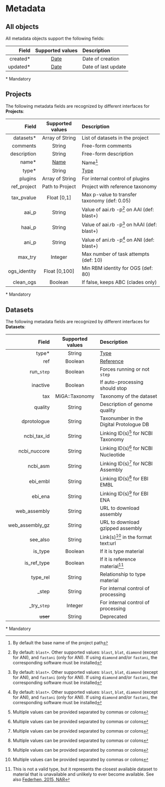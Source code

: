 # Metadata

## All objects

All metadata objects support the following fields:

| Field        | Supported values                  | Description
| ------------:|:---------------------------------:|:-------------------
| created*     | [Date](../glossary.md#miga-dates) | Date of creation
| updated*     | [Date](../glossary.md#miga-dates) | Date of last update

\* Mandatory

## Projects

The following metadata fields are recognized by different interfaces for
**Projects**:

| Field        | Supported values | Description
| ------------:|:----------------:|:------------------------------------
| datasets*    | Array of String  | List of datasets in the project
| comments     | String           | Free-form comments
| description  | String           | Free-form description
| name*        | [Name](../glossary.md#miga-names) | Name[^1]
| type*        | String           | [Type](../part2/types.md#project-types)
| plugins      | Array of String  | For internal control of plugins
| ref_project  | Path to Project  | Project with reference taxonomy
| tax_pvalue   | Float [0,1]      | Max p-value to transfer taxonomy (def: 0.05)
| aai_p        | String           | Value of aai.rb -p[^2] on AAI (def: blast+)
| haai_p       | String           | Value of aai.rb -p[^2] on hAAI (def: blast+)
| ani_p        | String           | Value of ani.rb -p[^2] on ANI (def: blast+)
| max_try      | Integer          | Max number of task attempts (def: 10)
| ogs_identity | Float [0,100]    | Min RBM identity for OGS (def: 80)
| clean_ogs    | Boolean          | If false, keeps ABC (clades only)

\* Mandatory

## Datasets

The following metadata fields are recognized by different interfaces for
**Datasets**:

| Field        | Supported values | Description
| ------------:|:----------------:|:----------------------------------
| type*        | String           | [Type](../part2/types.md#dataset-types)
| ref          | Boolean          | [Reference](../part2/types.md#reference)
| run_`step`   | Boolean          | Forces running or not `step`
| inactive     | Boolean          | If auto-processing should stop
| tax          | MiGA::Taxonomy   | Taxonomy of the dataset
| quality      | String           | Description of genome quality
| dprotologue  | String           | Taxonumber in the Digital Protologue DB
| ncbi_tax_id  | String           | Linking ID(s)[^3] for NCBI Taxonomy
| ncbi_nuccore | String           | Linking ID(s)[^3] for NCBI Nucleotide
| ncbi_asm     | String           | Linking ID(s)[^3] for NCBI Assembly
| ebi_embl     | String           | Linking ID(s)[^3] for EBI EMBL
| ebi_ena      | String           | Linking ID(s)[^3] for EBI ENA
| web_assembly | String           | URL to download assembly
| web_assembly_gz | String        | URL to download gzipped assembly
| see_also     | String           | Link(s)[^3] in the format text:url
| is_type      | Boolean          | If it is type material
| is_ref_type  | Boolean          | If it is reference material[^4]
| type_rel     | String           | Relationship to type material
| _step        | String           | For internal control of processing
| \_try_`step` | Integer          | For internal control of processing
| ~~user~~     | String           | Deprecated

\* Mandatory


[^1]: By default the base name of the project path

[^2]: By default: `blast+`. Other supported values: `blast`, `blat`, `diamond` (except for ANI), and `fastani` (only for ANI). If using `diamond` and/or `fastani`, the corresponding software must be installed

[^3]: Multiple values can be provided separated by commas or colons

[^4]: This is not a valid type, but it represents the closest available dataset to material that is unavailable and unlikely to ever become available. See also [Federhen, 2015, NAR](https://doi.org/10.1093/nar/gku1127)


